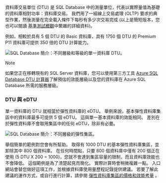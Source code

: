 資料庫交易單位 (DTU) 是 SQL Database 中的測量單位，代表以實際量值為基礎的資料庫相對功率：資料庫交易。 我們用了一組線上交易處理 (OLTP) 要求的典型作業，然後測量在完全載入條件下每秒有多少次交易完成 (以上是簡短版本，您也可以閱讀 [基準測試概觀](../articles/sql-database/sql-database-benchmark-overview.md)中繁雜的詳細資料)。 

例如，相較於具有 5 個 DTU 的 Basic 資料庫，具有 1750 個 DTU 的 Premium P11 資料庫可提供 350 倍的 DTU 計算能力。 

![SQL Database 簡介：不同層級和等級的單一資料庫 DTU。](./media/sql-database-understanding-dtus/single_db_dtus.png)

> [!NOTE]
> 如果您正在移轉現有的 SQL Server 資料庫，您可以使用第三方工具 [Azure SQL Database DTU 計算器](http://dtucalculator.azurewebsites.net/)了解預估的效能層級以及您的資料庫在 Azure SQL Database 所需的服務層級。
> 
> 

### <a name="dtu-vs-edtu"></a>DTU 與 eDTU
單一資料庫的 DTU 就相當於彈性資料庫的 eDTU。 舉例來說，基本彈性資料庫集區中的資料庫最多可提供 5 個 eDTU。 這與單一基本資料庫的效能相同。 差別在於彈性資料庫不會取用集區中的任何 eDTU，除非有必要。 

![SQL Database 簡介：不同層級的彈性集區。](./media/sql-database-understanding-dtus/sqldb_elastic_pools.png)

舉個簡單的範例對您會有所幫助。 取得有 1000 DTU 的基本彈性資料庫集區，並卸除其中 800 個資料庫。 在任何時間點，只要 800 個資料庫中僅有 200 個正在使用 (5 DTU X 200 = 1000)，您就不會達到集區容量的限制，而且資料庫效能也不會降低。 這個範例是為了清楚起見而簡化。 實際計算時會稍微複雜一點。 入口網站會替您做好這項工作，並根據資料庫使用量歷程記錄提供建議。 若要了解此建議的運作方式，或自行進行計算，請參閱 [彈性資料庫集區的價格和效能考量](../articles/sql-database/sql-database-elastic-pool-guidance.md) 。 



<!--HONumber=Jan17_HO3-->


